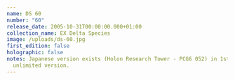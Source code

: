 ```yaml
---
name: DS 60
number: "60"
release_date: 2005-10-31T00:00:00.000+01:00
collection_name: EX Delta Species
image: /uploads/ds-60.jpg
first_edition: false
holographic: false
notes: Japanese version exists (Holon Research Tower - PCG6 052) in 1st and
  unlimited version.
---
```

